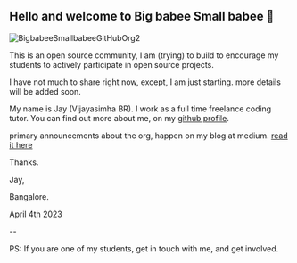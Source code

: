 ## Hello and welcome to Big babee Small babee  👋

![BigbabeeSmallbabeeGitHubOrg2](https://user-images.githubusercontent.com/14297315/229993366-b3fae132-c40c-4284-b8ab-8ec50e3d8693.jpg)

This is an open source community, I am (trying) to build to encourage my students to actively participate in open source projects.

I have not much to share right now, except, I am just starting. more details will be added soon.

My name is Jay (Vijayasimha BR). I work as a full time freelance coding tutor. You can find out more about me, on my [github profile](https://github.com/Jay-study-nildana).

primary announcements about the org, happen on my blog at medium. [read it here](https://medium.com/@vijayasimhabr/list/bigbabeesmallbabee-8071081f2eb1)

Thanks.

Jay, 

Bangalore.

April 4th 2023

--

PS: If you are one of my students, get in touch with me, and get involved. 
